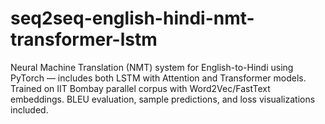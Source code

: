 # seq2seq-english-hindi-nmt-transformer-lstm
Neural Machine Translation (NMT) system for English-to-Hindi using PyTorch — includes both LSTM with Attention and Transformer models. Trained on IIT Bombay parallel corpus with Word2Vec/FastText embeddings. BLEU evaluation, sample predictions, and loss visualizations included.
